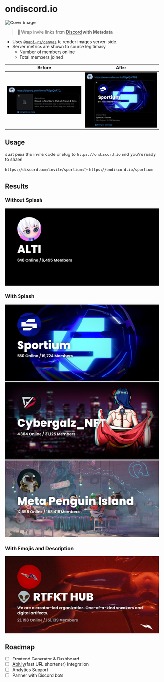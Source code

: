 # ondiscord.io

![Cover image](https://repository-images.githubusercontent.com/456924203/92a8c5e8-7491-4e44-92d9-87a546e77e56)

> 👾 Wrap invite links from [Discord](https://discord.com/) **with Metadata**

- Uses [`@napi-rs/canvas`](https://github.com/Brooooooklyn/canvas) to render images server-side.
- Server metrics are shown to source legitimacy
  - Number of members online
  - Total members joined

|            Before             |            After             |
| :---------------------------: | :--------------------------: |
| ![](./docs/images/before.png) | ![](./docs/images/after.png) |

## Usage

Just pass the invite code or slug to `https://ondiscord.io` and you're ready to share!

`https://discord.com/invite/sportium` 👉 `https://ondiscord.io/sportium`

## Results

### Without Splash

<img alt="ALTI" src="./docs/images/alti.png" width="600px" />

### With Splash

<img alt="Sportium" src="./docs/images/sportium.png" width="600px" />
<img alt="Cyber Galz" src="./docs/images/cybergalznft.png" width="600px" />
<img alt="Meta Penguin Island" src="./docs/images/metapenguinisland.png" width="600px" />

### With Emojis and Description

<img alt="RTFKT" src="./docs/images/rtfkt.png" width="600px" />

## Roadmap

- [ ] Frontend Generator & Dashboard
- [ ] [Abit.ly](https://abit.ly)(fast URL shortener) Integration
- [ ] Analytics Support
- [ ] Partner with Discord bots

